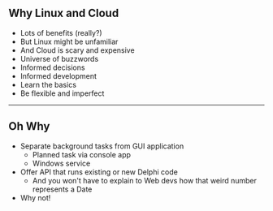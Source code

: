 ## Why Linux and Cloud

* Lots of benefits (really?) <!-- .element: class="fragment" -->
* But Linux might be unfamiliar <!-- .element: class="fragment" -->
* And Cloud is scary and expensive <!-- .element: class="fragment" -->
* Universe of buzzwords <!-- .element: class="fragment" -->
* Informed decisions <!-- .element: class="fragment" -->
* Informed development <!-- .element: class="fragment" -->
* Learn the basics <!-- .element: class="fragment" -->
* Be flexible and imperfect <!-- .element: class="fragment" -->

---

## Oh Why

* Separate background tasks from GUI application <!-- .element: class="fragment" -->
  - Planned task via console app <!-- .element: class="fragment" -->
  - Windows service <!-- .element: class="fragment" -->
* Offer API that runs existing or new Delphi code <!-- .element: class="fragment" -->
  - And you won't have to explain to Web devs how that weird number represents a Date <!-- .element: class="fragment" -->
* Why not! <!-- .element: class="fragment" -->
